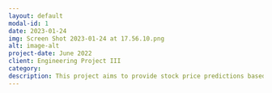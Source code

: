 ```yaml
---
layout: default
modal-id: 1
date: 2023-01-24
img: Screen Shot 2023-01-24 at 17.56.10.png
alt: image-alt
project-date: June 2022
client: Engineering Project III
category: 
description: This project aims to provide stock price predictions based on the latest machine learning technologies to all retail investors. tools used: Python 3.7, Pycharm IDE, Streamlit, Facebook Prophet, Yahoo Finance
---
```

